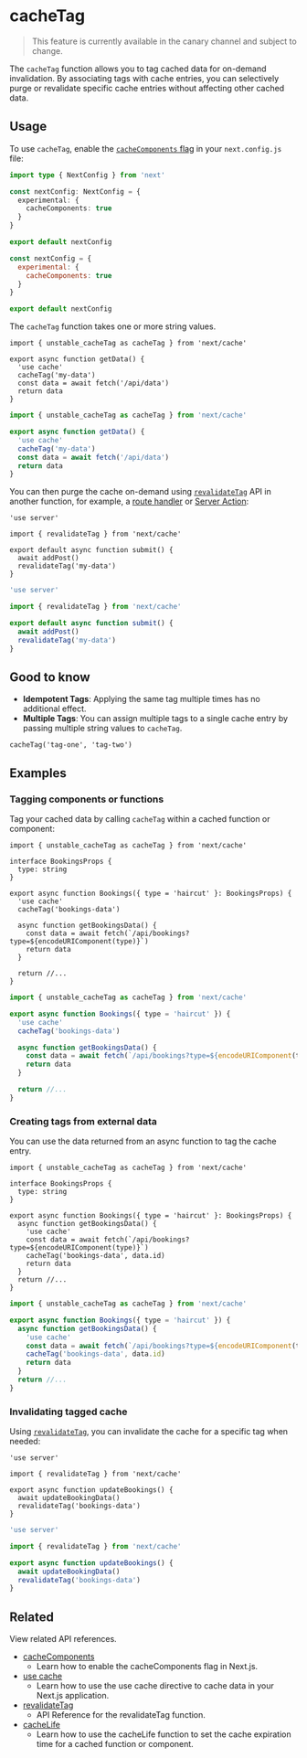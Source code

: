 # cacheTag

> This feature is currently available in the canary channel and subject to
> change.

The `cacheTag` function allows you to tag cached data for on-demand
invalidation. By associating tags with cache entries, you can selectively purge
or revalidate specific cache entries without affecting other cached data.

## Usage

To use `cacheTag`, enable the
[`cacheComponents` flag](/docs/app/api-reference/config/next-config-js/cacheComponents.md)
in your `next.config.js` file:

```ts filename="next.config.ts" switcher
import type { NextConfig } from 'next'

const nextConfig: NextConfig = {
  experimental: {
    cacheComponents: true
  }
}

export default nextConfig
```

```js filename="next.config.js" switcher
const nextConfig = {
  experimental: {
    cacheComponents: true
  }
}

export default nextConfig
```

The `cacheTag` function takes one or more string values.

```tsx filename="app/data.ts" switcher
import { unstable_cacheTag as cacheTag } from 'next/cache'

export async function getData() {
  'use cache'
  cacheTag('my-data')
  const data = await fetch('/api/data')
  return data
}
```

```jsx filename="app/data.js" switcher
import { unstable_cacheTag as cacheTag } from 'next/cache'

export async function getData() {
  'use cache'
  cacheTag('my-data')
  const data = await fetch('/api/data')
  return data
}
```

You can then purge the cache on-demand using
[`revalidateTag`](/docs/app/api-reference/functions/revalidateTag.md) API in
another function, for example, a
[route handler](/docs/app/api-reference/file-conventions/route.md) or
[Server Action](/docs/app/getting-started/updating-data.md):

```tsx filename="app/action.ts" switcher
'use server'

import { revalidateTag } from 'next/cache'

export default async function submit() {
  await addPost()
  revalidateTag('my-data')
}
```

```jsx filename="app/action.js" switcher
'use server'

import { revalidateTag } from 'next/cache'

export default async function submit() {
  await addPost()
  revalidateTag('my-data')
}
```

## Good to know

- **Idempotent Tags**: Applying the same tag multiple times has no additional
  effect.
- **Multiple Tags**: You can assign multiple tags to a single cache entry by
  passing multiple string values to `cacheTag`.

```tsx
cacheTag('tag-one', 'tag-two')
```

## Examples

### Tagging components or functions

Tag your cached data by calling `cacheTag` within a cached function or
component:

```tsx filename="app/components/bookings.tsx" switcher
import { unstable_cacheTag as cacheTag } from 'next/cache'

interface BookingsProps {
  type: string
}

export async function Bookings({ type = 'haircut' }: BookingsProps) {
  'use cache'
  cacheTag('bookings-data')

  async function getBookingsData() {
    const data = await fetch(`/api/bookings?type=${encodeURIComponent(type)}`)
    return data
  }

  return //...
}
```

```jsx filename="app/components/bookings.js" switcher
import { unstable_cacheTag as cacheTag } from 'next/cache'

export async function Bookings({ type = 'haircut' }) {
  'use cache'
  cacheTag('bookings-data')

  async function getBookingsData() {
    const data = await fetch(`/api/bookings?type=${encodeURIComponent(type)}`)
    return data
  }

  return //...
}
```

### Creating tags from external data

You can use the data returned from an async function to tag the cache entry.

```tsx filename="app/components/bookings.tsx" switcher
import { unstable_cacheTag as cacheTag } from 'next/cache'

interface BookingsProps {
  type: string
}

export async function Bookings({ type = 'haircut' }: BookingsProps) {
  async function getBookingsData() {
    'use cache'
    const data = await fetch(`/api/bookings?type=${encodeURIComponent(type)}`)
    cacheTag('bookings-data', data.id)
    return data
  }
  return //...
}
```

```jsx filename="app/components/bookings.js" switcher
import { unstable_cacheTag as cacheTag } from 'next/cache'

export async function Bookings({ type = 'haircut' }) {
  async function getBookingsData() {
    'use cache'
    const data = await fetch(`/api/bookings?type=${encodeURIComponent(type)}`)
    cacheTag('bookings-data', data.id)
    return data
  }
  return //...
}
```

### Invalidating tagged cache

Using [`revalidateTag`](/docs/app/api-reference/functions/revalidateTag.md), you
can invalidate the cache for a specific tag when needed:

```tsx filename="app/actions.ts" switcher
'use server'

import { revalidateTag } from 'next/cache'

export async function updateBookings() {
  await updateBookingData()
  revalidateTag('bookings-data')
}
```

```jsx filename="app/actions.js" switcher
'use server'

import { revalidateTag } from 'next/cache'

export async function updateBookings() {
  await updateBookingData()
  revalidateTag('bookings-data')
}
```

## Related

View related API references.

- [cacheComponents](/docs/app/api-reference/config/next-config-js/cacheComponents.md)
  - Learn how to enable the cacheComponents flag in Next.js.
- [use cache](/docs/app/api-reference/directives/use-cache.md)
  - Learn how to use the use cache directive to cache data in your Next.js
    application.
- [revalidateTag](/docs/app/api-reference/functions/revalidateTag.md)
  - API Reference for the revalidateTag function.
- [cacheLife](/docs/app/api-reference/functions/cacheLife.md)
  - Learn how to use the cacheLife function to set the cache expiration time for
    a cached function or component.
